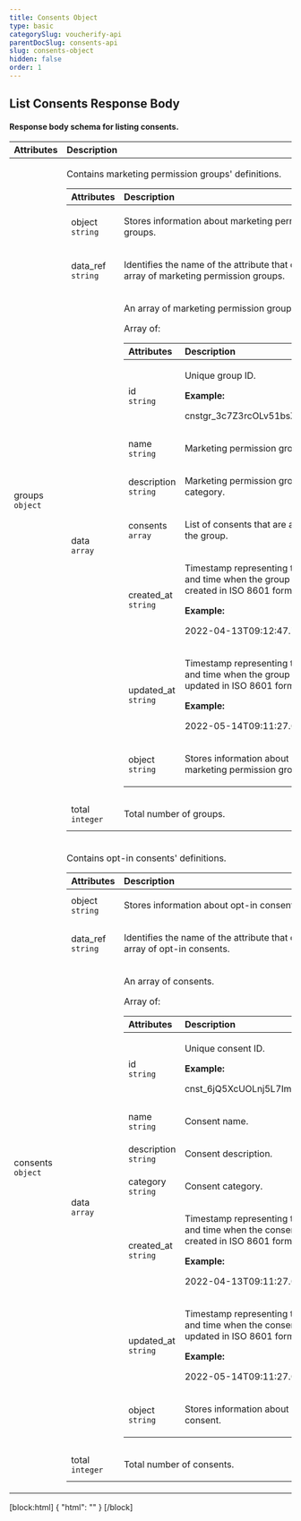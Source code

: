 ```yaml
---
title: Consents Object
type: basic
categorySlug: voucherify-api
parentDocSlug: consents-api
slug: consents-object
hidden: false
order: 1
---
```


## List Consents Response Body
#### Response body schema for listing consents.
| Attributes |  Description |
|:-----|:--------|
| groups</br>`object` | <p>Contains marketing permission groups' definitions.</p> <table><thead><tr><th style="text-align:left">Attributes</th><th style="text-align:left">Description</th></tr></thead><tbody><tr><td style="text-align:left">object</br><code>string</code></td><td style="text-align:left"><p>Stores information about marketing permission groups.</p></td></tr><tr><td style="text-align:left">data_ref</br><code>string</code></td><td style="text-align:left"><p>Identifies the name of the attribute that contains the array of marketing permission groups.</p></td></tr><tr><td style="text-align:left">data</br><code>array</code></td><td style="text-align:left"><p>An array of marketing permission groups.</p> Array of: <table><thead><tr><th style="text-align:left">Attributes</th><th style="text-align:left">Description</th></tr></thead><tbody><tr><td style="text-align:left">id</br><code>string</code></td><td style="text-align:left"><p>Unique group ID.</p> <strong>Example:</strong> <p>cnstgr_3c7Z3rcOLv51bsXlRtTZPYj8</p></td></tr><tr><td style="text-align:left">name</br><code>string</code></td><td style="text-align:left"><p>Marketing permission group name.</p></td></tr><tr><td style="text-align:left">description</br><code>string</code></td><td style="text-align:left"><p>Marketing permission group category.</p></td></tr><tr><td style="text-align:left">consents</br><code>array</code></td><td style="text-align:left"><p>List of consents that are assigned to the group.</p></td></tr><tr><td style="text-align:left">created_at</br><code>string</code></td><td style="text-align:left"><p>Timestamp representing the date and time when the group was created in ISO 8601 format.</p> <strong>Example:</strong> <p>2022-04-13T09:12:47.743Z</p></td></tr><tr><td style="text-align:left">updated_at</br><code>string</code></td><td style="text-align:left"><p>Timestamp representing the date and time when the group was updated in ISO 8601 format.</p> <strong>Example:</strong> <p>2022-05-14T09:11:27.037Z</p></td></tr><tr><td style="text-align:left">object</br><code>string</code></td><td style="text-align:left"><p>Stores information about a marketing permission group.</p></td></tr></tbody></table></td></tr><tr><td style="text-align:left">total</br><code>integer</code></td><td style="text-align:left"><p>Total number of groups.</p></td></tr></tbody></table> |
| consents</br>`object` | <p>Contains opt-in consents' definitions.</p> <table><thead><tr><th style="text-align:left">Attributes</th><th style="text-align:left">Description</th></tr></thead><tbody><tr><td style="text-align:left">object</br><code>string</code></td><td style="text-align:left"><p>Stores information about opt-in consents.</p></td></tr><tr><td style="text-align:left">data_ref</br><code>string</code></td><td style="text-align:left"><p>Identifies the name of the attribute that contains the array of opt-in consents.</p></td></tr><tr><td style="text-align:left">data</br><code>array</code></td><td style="text-align:left"><p>An array of consents.</p> Array of: <table><thead><tr><th style="text-align:left">Attributes</th><th style="text-align:left">Description</th></tr></thead><tbody><tr><td style="text-align:left">id</br><code>string</code></td><td style="text-align:left"><p>Unique consent ID.</p> <strong>Example:</strong> <p>cnst_6jQ5XcUOLnj5L7ImQAdBsJ1I</p></td></tr><tr><td style="text-align:left">name</br><code>string</code></td><td style="text-align:left"><p>Consent name.</p></td></tr><tr><td style="text-align:left">description</br><code>string</code></td><td style="text-align:left"><p>Consent description.</p></td></tr><tr><td style="text-align:left">category</br><code>string</code></td><td style="text-align:left"><p>Consent category.</p></td></tr><tr><td style="text-align:left">created_at</br><code>string</code></td><td style="text-align:left"><p>Timestamp representing the date and time when the consent was created in ISO 8601 format.</p> <strong>Example:</strong> <p>2022-04-13T09:11:27.037Z</p></td></tr><tr><td style="text-align:left">updated_at</br><code>string</code></td><td style="text-align:left"><p>Timestamp representing the date and time when the consent was updated in ISO 8601 format.</p> <strong>Example:</strong> <p>2022-05-14T09:11:27.037Z</p></td></tr><tr><td style="text-align:left">object</br><code>string</code></td><td style="text-align:left"><p>Stores information about an opt-in consent.</p></td></tr></tbody></table></td></tr><tr><td style="text-align:left">total</br><code>integer</code></td><td style="text-align:left"><p>Total number of consents.</p></td></tr></tbody></table> |

[block:html]
{
  "html": "<style>\n[title=\"Toggle library\"] { \n  display: none; }\n.LanguagePicker-divider { \n  display: none; }\n.Playground-section3VTXuaYZivJK > .APISectionHeader3LN_-QIR0m7x {\n  display: none; }\n.LanguagePicker-languages1qVVo_v6AlP9 {\n  display: none; }\n.headline-container-article-info2GaOf2jMpV0r {\n  display: none; }\n.APISectionHeader3LN_-QIR0m7x {\n  display: none; }\n.APIResponseSchemaPicker-label3XMQ9E-slNcS {\n  display: none; }\n.PlaygroundC7DInM9NFvBg {\n  display: none; }\n.Modal-Header3VPrQs3MUWWd {\n  display: none; }\n.rm-ReferenceMain .rm-Article {\n  max-width: 2000px; }\n</style>"
}
[/block]
